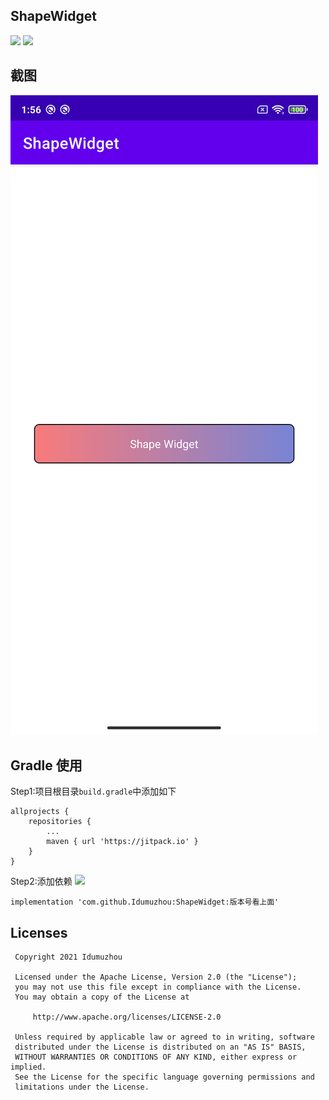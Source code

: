 ## ShapeWidget
 ![](https://img.shields.io/badge/platform-android-blue.svg) 
 ![](https://img.shields.io/badge/author-Idumuzhou-brightgreen.svg)

## 截图
![](screenshot/device-2021-06-28-135659.png)

## Gradle 使用

Step1:项目根目录`build.gradle`中添加如下
```
allprojects {
    repositories {
        ...
        maven { url 'https://jitpack.io' }
    }
}
```

Step2:添加依赖 [![](https://jitpack.io/v/Idumuzhou/ShapeWidget.svg)](https://jitpack.io/#Idumuzhou/ShapeWidget)
```
implementation 'com.github.Idumuzhou:ShapeWidget:版本号看上面'
```


## Licenses

```
 Copyright 2021 Idumuzhou

 Licensed under the Apache License, Version 2.0 (the "License");
 you may not use this file except in compliance with the License.
 You may obtain a copy of the License at

     http://www.apache.org/licenses/LICENSE-2.0

 Unless required by applicable law or agreed to in writing, software
 distributed under the License is distributed on an "AS IS" BASIS,
 WITHOUT WARRANTIES OR CONDITIONS OF ANY KIND, either express or implied.
 See the License for the specific language governing permissions and
 limitations under the License.
```